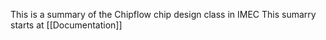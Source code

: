 This is a summary of the Chipflow chip design class in IMEC
This sumarry starts at [[Documentation]] 
